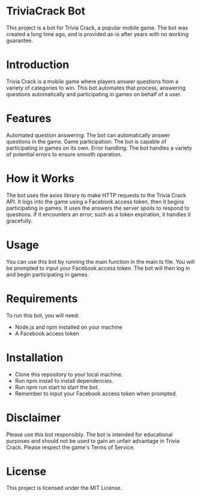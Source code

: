 # TriviaCrack Bot

This project is a bot for Trivia Crack, a popular mobile game. The bot was created a long time ago, and is provided as-is after years with no working guarantee.

# Introduction

Trivia Crack is a mobile game where players answer questions from a variety of categories to win. This bot automates that process, answering questions automatically and participating in games on behalf of a user.

# Features

Automated question answering: The bot can automatically answer questions in the game.
Game participation: The bot is capable of participating in games on its own.
Error handling: The bot handles a variety of potential errors to ensure smooth operation.

# How it Works

The bot uses the axios library to make HTTP requests to the Trivia Crack API. It logs into the game using a Facebook access token, then it begins participating in games. It uses the answers the server spoils to respond to questions. If it encounters an error, such as a token expiration, it handles it gracefully.

# Usage

You can use this bot by running the main function in the main.ts file. You will be prompted to input your Facebook access token. The bot will then log in and begin participating in games.

# Requirements

To run this bot, you will need:

- Node.js and npm installed on your machine
- A Facebook access token

# Installation

- Clone this repository to your local machine.
- Run npm install to install dependencies.
- Run npm run start to start the bot.
- Remember to input your Facebook access token when prompted.

# Disclaimer

Please use this bot responsibly. The bot is intended for educational purposes and should not be used to gain an unfair advantage in Trivia Crack. Please respect the game's Terms of Service.

# License

This project is licensed under the MIT License.
